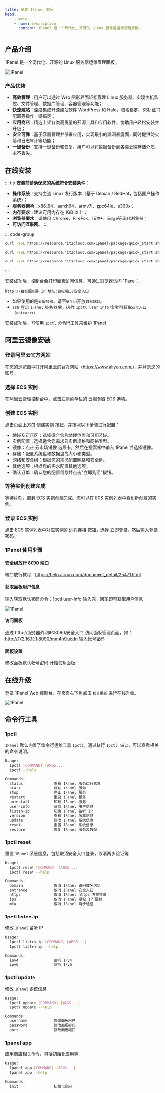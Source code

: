 ```yaml
---
title: 安装 1Panel 面板
head:
  - - meta
    - name: description
      content: 1Panel 是一个现代化、开源的 Linux 服务器运维管理面板。
---
```


## 产品介绍

1Panel 是一个现代化、开源的 Linux 服务器运维管理面板。

![1Panel](https://i.theojs.cn/docs/overview.png '1Panel - 服务器运维管理面板')

### 产品优势

- **高效管理**：用户可以通过 Web 图形界面轻松管理 Linux 服务器，实现主机监控、文件管理、数据库管理、容器管理等功能；
- **快速建站**：深度集成开源建站软件 WordPress 和 Halo，域名绑定、SSL 证书配置等操作一键搞定；
- **应用商店**：精选上架各类高质量的开源工具和应用软件，协助用户轻松安装并升级；
- **安全可靠**：基于容器管理并部署应用，实现最小的漏洞暴露面，同时提供防火墙和日志审计等功能；
- **一键备份**：支持一键备份和恢复，用户可以将数据备份到各类云端存储介质，永不丢失。

## 在线安装

::: tip **安装前请确保您的系统符合安装条件**：

- **操作系统**：支持主流 Linux 发行版本（基于 Debian / RedHat，包括国产操作系统）；
- **服务器架构**：x86_64、aarch64、armv7l、ppc64le、s390x；
- **内存要求**：建议可用内存在 1GB 以上；
- **浏览器要求**：请使用 Chrome、FireFox、IE10+、Edge等现代浏览器；
- **可访问互联网**。
  :::

::: code-group

```sh [RedHat / CentOS]
curl -sSL https://resource.fit2cloud.com/1panel/package/quick_start.sh -o quick_start.sh && sh quick_start.sh
```

```sh [Ubuntu]
curl -sSL https://resource.fit2cloud.com/1panel/package/quick_start.sh -o quick_start.sh && sudo bash quick_start.sh
```

```sh [Debian]
curl -sSL https://resource.fit2cloud.com/1panel/package/quick_start.sh -o quick_start.sh && bash quick_start.sh
```

:::

<Links :items="[
{ name: 'GitHub release 链接',   light:'https://i.theojs.cn/logo/github.svg',dark:'https://i.theojs.cn/logo/github-dark.svg',link: 'https://github.com/1Panel-dev/1Panel/releases' },
]" />

安装成功后，控制台会打印面板访问信息，可通过浏览器访问 1Panel：

`http://目标服务器 IP 地址:目标端口/安全入口`

- 如果使用的是`云服务器`，请至`安全组`开放`目标端口`。
- `ssh` 登录 `1Panel` 服务器后，执行 `1pctl user-info` 命令可获取`安全入口（entrance）`

安装成功后，可使用 `1pctl` 命令行工具来维护 1Panel

## 阿里云镜像安装

### 登录阿里云官方网站

在您的浏览器中打开阿里云的官方网站（https://www.aliyun.com/） 并登录您的账号。

### 选择 ECS 实例

在阿里云管理控制台中，点击左侧菜单栏的 云服务器 ECS 选项。

### 创建 ECS 实例

点击页面上方的 创建实例 按钮，并按照以下步骤进行配置：

- 地域及可用区：选择适合您的地理位置和可用区域。
- 实例配置：选择适合您需求的实例规格和网络类型。
- 镜像：点击 云市场镜像 选项卡，然后在搜索框中输入 1Panel 并选择镜像。
- 存储：配置系统盘和数据盘的大小和类型。
- 网络和安全组：根据您的需求配置网络和安全组。
- 其他选项：根据您的需求配置其他选项。
- 确认订单：确认您的配置信息并点击"立即购买"按钮。

### 等待实例创建完成

等待片刻，直到 ECS 实例创建完成。您可以在 ECS 实例列表中看到新创建的实例。

### 登录 ECS 实例

点击 ECS 实例列表中对应实例的 远程连接 按钮，选择 立即登录，然后输入登录密码。

### 1Panel 使用步骤

#### 安全组放行 8090 端口

端口放行教程：https://help.aliyun.com/document_detail/25471.html

#### 获取面板用户信息

输入获取默认密码命令：1pctl user-info
输入完，回车即可获取用户信息

![1Panel](https://i.theojs.cn/docs/%25E7%2594%25A8%25E6%2588%25B7%25E4%25BF%25A1%25E6%2581%25AF.png '获取面板用户信息')

#### 访问面板

通过 http://服务器外网IP:8090/安全入口 访问面板管理页面，如：http://172.16.10.1:8090/mm4h9iucdn
输入帐号密码

#### 面板设置

修改面板默认帐号密码
开始使用面板

## 在线升级

登录 1Panel Web 控制台，在页面右下角点击 `检查更新` 进行在线升级。

![1Panel](https://i.theojs.cn/docs/%25E6%25A3%2580%25E6%259F%25A5%25E6%259B%25B4%25E6%2596%25B0.png '在线升级')

## 命令行工具

### 1pctl

`1Panel` 默认内置了命令行运维工具 `1pctl`，通过执行 `1pctl help`，可以查看相关的命令说明。

```sh
Usage:
  1pctl [COMMAND] [ARGS...]
  1pctl --help

Commands:
  status              查看 1Panel 服务运行状态
  start               启动 1Panel 服务
  stop                停止 1Panel 服务
  restart             重启 1Panel 服务
  uninstall           卸载 1Panel 服务
  user-info           获取 1Panel 用户信息
  listen-ip           切换 1Panel 监听 IP
  version             查看 1Panel 版本信息
  update              修改 1Panel 系统信息
  reset               重置 1Panel 系统信息
  restore             恢复 1Panel 服务及数据
```

### 1pctl reset

重置 `1Panel` 系统信息，包括取消安全入口登录，取消两步验证等

```sh
Usage:
  1pctl reset [COMMAND] [ARGS...]
  1pctl reset --help

Commands:
  domain              取消 1Panel 访问域名绑定
  entrance            取消 1Panel 安全入口
  https               取消 1Panel https 方式登录
  ips                 取消 1Panel 授权 IP 限制
  mfa                 取消 1Panel 两步验证
```

### 1pctl listen-ip

修改 `1Panel` 监听 IP

```sh
Usage:
  1pctl listen-ip [COMMAND] [ARGS...]
  1pctl listen-ip --help

Commands:
  ipv4                监听 IPv4
  ipv6                监听 IPv6
```

### 1pctl update

修改 `1Panel` 系统信息

```sh
Usage:
  1pctl update [COMMAND] [ARGS...]
  1pctl update --help

Commands:
  username            修改面板用户
  password            修改面板密码
  port                修改面板端口
```

### 1panel app

应用商店相关命令，包括初始化应用等

```sh
Usage:
  1panel app [COMMAND] [ARGS...]
  1panel app --help

Commands:
  init                初始化应用
```
